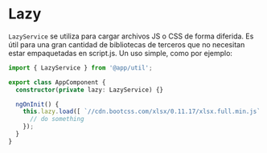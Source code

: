 # Lazy

`LazyService` se utiliza para cargar archivos JS o CSS de forma diferida. Es útil para una gran cantidad de bibliotecas de terceros que no necesitan estar empaquetadas en script.js. Un uso simple, como por ejemplo:

```ts
import { LazyService } from '@app/util';

export class AppComponent {
  constructor(private lazy: LazyService) {}

  ngOnInit() {
    this.lazy.load([ `//cdn.bootcss.com/xlsx/0.11.17/xlsx.full.min.js` ]).then(() => {
      // do something
    });
  }
}
```
